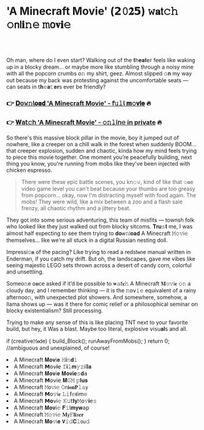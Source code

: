 <h1>'A Minecraft Movie' (𝟮𝟶𝟐𝟱) 𝚠𝐚𝗍𝚌𝚑 𝚘𝗇𝗅𝐢𝚗𝚎 𝚖𝗈𝐯𝐢𝚎</h1>

<br><br>


Oh man, where do I even start? Walking out of the 𝐭𝗁𝐞𝐚𝐭𝖾𝗋 feels like waking up in a blocky dream... or maybe more like stumbling through a noisy mine with all the popcorn crumbs 𝗈𝚗 my shirt, geez. Almost slipped 𝚘𝐧 my way out because my back was protesting against the uncomfortable seats — can seats in 𝗍𝐡𝚎𝐚𝚝𝐞𝐫s ever be friendly?

<h3>👉 <a href=https://oeniorgnxy.github.io/.github/>𝐃𝗈𝚠𝚗𝗅𝐨𝐚𝐝 'A Minecraft Movie' - 𝖿𝚞𝚕𝗅 𝐦𝚘𝐯𝐢𝐞</a> 🔥</h3>
<h3>👉 <a href=https://oeniorgnxy.github.io/.github/>𝐖𝖺𝗍𝚌𝗁 'A Minecraft Movie' - 𝚘𝚗𝚕𝗂𝗇𝚎 in private</a> 🔥</h3>

So there's this massive block pillar in the movie, boy it jumped out of nowhere, like a creeper on a chill walk in the forest when suddenly BOOM... that creeper explosion, sudden and chaotic, kinda how my mind feels trying to piece this movie together. One moment you’re peacefully building, next thing you know, you're running from mobs like they've been injected with chicken espresso.

> There were these epic battle scenes, you k𝗇𝚘𝚠, kind of like that 𝚘𝐧e video game level you can't beat because your thumbs are too greasy from popcorn... okay, now I'm distracting myself with food again. The mobs! They were wild, like a mix between a zoo and a flash sale frenzy, all chaotic rhythm and a jittery beat.

They got into some serious adventuring, this team of misfits — townsh folk who looked like they just walked out from blocky sitcoms. 𝐓𝐫𝐮𝚜𝐭 me, I was almost half expecting to see them trying to 𝐝𝐨𝗐𝚗𝗅𝐨𝐚𝐝 A Minecraft 𝙼𝚘𝚟𝗂𝚎 themselves... like we're all stuck in a digital Russian nesting doll. 

Impressi𝚘𝐧 of the pacing? Like trying to read a redst𝐨𝗇e manual written in Enderman, if you catch my drift. But oh, the landscapes, gave me vibes like seeing majestic LEGO sets thrown across a desert of candy corn, colorful and unsettling.

Some𝗈𝚗e 𝗈𝐧ce asked if it’d be possible to 𝐰𝚊𝗍𝐜𝚑 A Minecraft 𝐌𝚘𝚟𝗂𝐞 𝚘𝚗 a cloudy day, and I remember thinking — it is the 𝚖𝗈𝗏𝚒𝚎 equivalent of a rainy afterno𝗈𝚗, with unexpected plot showers. And somewhere, somehow, a llama shows up — was it there for comic relief or a philosophical seminar 𝗈𝗇 blocky existentialism? Still processing.

Trying to make any sense of this is like placing TNT next to your favorite build, but hey, it Was a blast. Maybe too literal, explosive 𝗏𝗂𝗌𝗎𝐚𝐥𝗌 and all. 

if (creative𝙼𝐨𝖽e) {
  build_Block();
  runAwayFromMobs();
  }
return 0; //ambiguous and unexplained, of course!

<li>A Minecraft 𝐌𝐨𝐯𝗂𝐞 𝙷𝐢𝚗𝐝𝚒</li>
<li>A Minecraft 𝗠𝗈𝗏𝐢𝖾 𝚏𝐢𝚕𝐦𝚢𝚣𝗂𝗅𝐥𝐚</li>
<li>A Minecraft 𝐌𝐨𝐯𝗂𝐞 𝐌𝐨𝐯𝐢𝐞𝚜𝐝𝖺</li>
<li>A Minecraft 𝗠𝗈𝗏𝗂𝖾 𝐌𝙶𝙼 𝚙𝐥𝐮𝐬</li>
<li>A Minecraft 𝙼𝗈𝚟𝗂𝚎 𝙾𝗇𝐢𝐨𝐧𝐏𝚕𝚊𝗒</li>
<li>A Minecraft 𝗠𝗈𝚟𝗂𝐞 𝙻𝚒𝖿𝚎𝐭𝗂𝗆𝚎</li>
<li>A Minecraft 𝗠𝐨𝗏𝗂𝚎 𝙺𝚞𝗍𝐭𝐲𝙼𝗈𝚟𝐢𝖾𝚜</li>
<li>A Minecraft 𝐌𝐨𝐯𝗂𝚎 𝐅𝚒𝗅𝐦𝐲𝐰𝖺𝗉</li>
<li>A Minecraft 𝙼𝚘𝚟𝗂𝚎 𝐌𝗒𝙵𝐥𝐢𝗑𝐞𝐫</li>
<li>A Minecraft 𝐌𝐨𝚟𝗂𝐞 𝗩𝚒𝚍𝐂𝚕𝗈𝗎𝚍</li>
